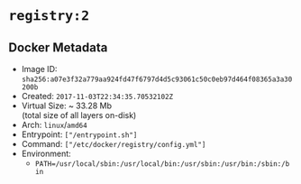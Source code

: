 # `registry:2`

## Docker Metadata

- Image ID: `sha256:a07e3f32a779aa924fd47f6797d4d5c93061c50c0eb97d464f08365a3a30200b`
- Created: `2017-11-03T22:34:35.70532102Z`
- Virtual Size: ~ 33.28 Mb  
  (total size of all layers on-disk)
- Arch: `linux`/`amd64`
- Entrypoint: `["/entrypoint.sh"]`
- Command: `["/etc/docker/registry/config.yml"]`
- Environment:
  - `PATH=/usr/local/sbin:/usr/local/bin:/usr/sbin:/usr/bin:/sbin:/bin`

